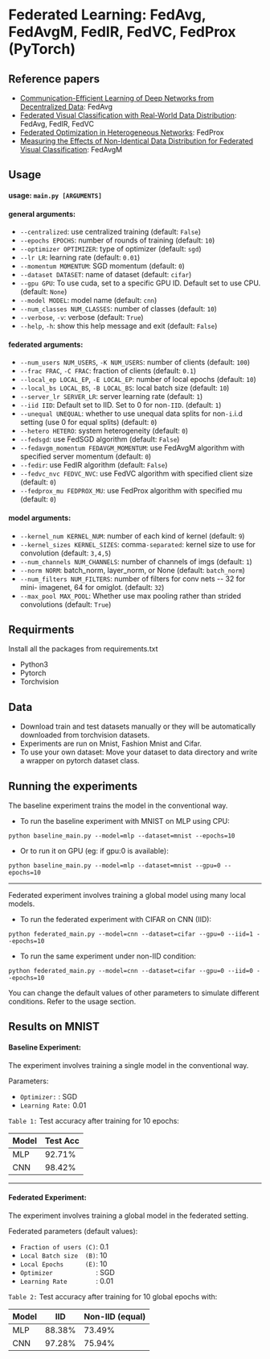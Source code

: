 # Federated Learning: FedAvg, FedAvgM, FedIR, FedVC, FedProx (PyTorch)

## Reference papers
* [Communication-Efficient Learning of Deep Networks from Decentralized Data](https://arxiv.org/abs/1602.05629): FedAvg
* [Federated Visual Classification with Real-World Data Distribution](https://arxiv.org/abs/2003.08082): FedAvg, FedIR, FedVC
* [Federated Optimization in Heterogeneous Networks](https://arxiv.org/abs/1812.06127): FedProx
* [Measuring the Effects of Non-Identical Data Distribution for Federated Visual Classification](https://arxiv.org/abs/1909.06335): FedAvgM

## Usage
#### usage: ```main.py [ARGUMENTS]```

#### general arguments:
* ```--centralized```:         use centralized training (default: ```False```)
* ```--epochs EPOCHS```:       number of rounds of training (default: ```10```)
* ```--optimizer OPTIMIZER```:
                        type of optimizer (default: ```sgd```)
* ```--lr LR```:               learning rate (default: ```0.01```)
* ```--momentum MOMENTUM```:   SGD momentum (default: ```0```)
* ```--dataset DATASET```:     name of dataset (default: ```cifar```)
* ```--gpu GPU```:             To use cuda, set to a specific GPU ID. Default set to
                        use CPU. (default: ```None```)
* ```--model MODEL```:         model name (default: ```cnn```)
* ```--num_classes NUM_CLASSES```:
                        number of classes (default: ```10```)
* ```--verbose```, ```-v```:         verbose (default: ```True```)
* ```--help```, ```-h```:            show this help message and exit (default: ```False```)

#### federated arguments:
* ```--num_users NUM_USERS```, ```-K NUM_USERS```:
                        number of clients (default: ```100```)
* ```--frac FRAC```, ```-C FRAC```:  fraction of clients (default: ```0.1```)
* ```--local_ep LOCAL_EP```, ```-E LOCAL_EP```:
                        number of local epochs (default: ```10```)
* ```--local_bs LOCAL_BS```, ```-B LOCAL_BS```:
                        local batch size (default: ```10```)
* ```--server_lr SERVER_LR```:
                        server learning rate (default: ```1```)
* ```--iid IID```:             Default set to IID. Set to 0 for non```-IID```. (default: ```1```)
* ```--unequal UNEQUAL```:     whether to use unequal data splits for non```-i```.i.d
                        setting (use 0 for equal splits) (default: ```0```)
* ```--hetero HETERO```:       system heterogeneity (default: ```0```)
* ```--fedsgd```:              use FedSGD algorithm (default: ```False```)
* ```--fedavgm_momentum FEDAVGM_MOMENTUM```:
                        use FedAvgM algorithm with specified server momentum
                        (default: ```0```)
* ```--fedir```:               use FedIR algorithm (default: ```False```)
* ```--fedvc_nvc FEDVC_NVC```:
                        use FedVC algorithm with specified client size
                        (default: ```0```)
* ```--fedprox_mu FEDPROX_MU```:
                        use FedProx algorithm with specified mu (default: ```0```)

#### model arguments:
* ```--kernel_num KERNEL_NUM```:
                        number of each kind of kernel (default: ```9```)
* ```--kernel_sizes KERNEL_SIZES```:
                        comma```-separated```: kernel size to use for convolution
                        (default: ```3,4,5```)
* ```--num_channels NUM_CHANNELS```:
                        number of channels of imgs (default: ```1```)
* ```--norm NORM```:           batch_norm, layer_norm, or None (default: ```batch_norm```)
* ```--num_filters NUM_FILTERS```:
                        number of filters for conv nets -- 32 for mini-
                        imagenet, 64 for omiglot. (default: ```32```)
* ```--max_pool MAX_POOL```:   Whether use max pooling rather than strided
                        convolutions (default: ```True```)

## Requirments
Install all the packages from requirements.txt
* Python3
* Pytorch
* Torchvision

## Data
* Download train and test datasets manually or they will be automatically downloaded from torchvision datasets.
* Experiments are run on Mnist, Fashion Mnist and Cifar.
* To use your own dataset: Move your dataset to data directory and write a wrapper on pytorch dataset class.

## Running the experiments
The baseline experiment trains the model in the conventional way.

* To run the baseline experiment with MNIST on MLP using CPU:
```
python baseline_main.py --model=mlp --dataset=mnist --epochs=10
```
* Or to run it on GPU (eg: if gpu:0 is available):
```
python baseline_main.py --model=mlp --dataset=mnist --gpu=0 --epochs=10
```
-----

Federated experiment involves training a global model using many local models.

* To run the federated experiment with CIFAR on CNN (IID):
```
python federated_main.py --model=cnn --dataset=cifar --gpu=0 --iid=1 --epochs=10
```
* To run the same experiment under non-IID condition:
```
python federated_main.py --model=cnn --dataset=cifar --gpu=0 --iid=0 --epochs=10
```

You can change the default values of other parameters to simulate different conditions. Refer to the usage section.

## Results on MNIST
#### Baseline Experiment:
The experiment involves training a single model in the conventional way.

Parameters: <br />
* ```Optimizer:```    : SGD 
* ```Learning Rate:``` 0.01

```Table 1:``` Test accuracy after training for 10 epochs:

| Model | Test Acc |
| ----- | -----    |
|  MLP  |  92.71%  |
|  CNN  |  98.42%  |

----

#### Federated Experiment:
The experiment involves training a global model in the federated setting.

Federated parameters (default values):
* ```Fraction of users (C)```: 0.1 
* ```Local Batch size  (B)```: 10 
* ```Local Epochs      (E)```: 10 
* ```Optimizer            ```: SGD 
* ```Learning Rate        ```: 0.01 <br />

```Table 2:``` Test accuracy after training for 10 global epochs with:

| Model |    IID   | Non-IID (equal)|
| ----- | -----    |----            |
|  MLP  |  88.38%  |     73.49%     |
|  CNN  |  97.28%  |     75.94%     |
